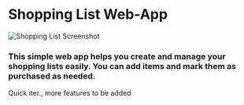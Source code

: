 # Shopping List Web-App

![Shopping List Screenshot](https://github.com/lindsaywardd/Shopping-List/assets/ShopListSS.png)

### This simple web app helps you create and manage your shopping lists easily. You can add items and mark them as purchased as needed.

Quick iter., more features to be added 
